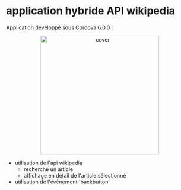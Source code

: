 # application hybride API wikipedia

Application développé sous Cordova 6.0.0 :

<p align="center">
<img src="https://github.com/clamarque/app_m_wiki/blob/master/images/cover.jpg" alt="cover" width="320" />
</p>

- utilisation de l'api wikipedia
  - recherche un article
  - affichage en détail de l'article sélectionné
- utilisation de l'évènement 'backbutton'
